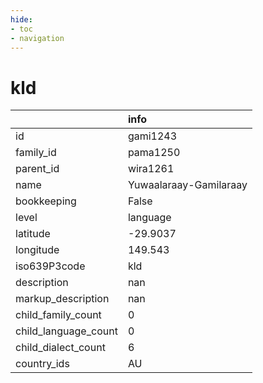 ```yaml
---
hide:
- toc
- navigation
---
```

# kld
|                      | info                   |
|:---------------------|:-----------------------|
| id                   | gami1243               |
| family_id            | pama1250               |
| parent_id            | wira1261               |
| name                 | Yuwaalaraay-Gamilaraay |
| bookkeeping          | False                  |
| level                | language               |
| latitude             | -29.9037               |
| longitude            | 149.543                |
| iso639P3code         | kld                    |
| description          | nan                    |
| markup_description   | nan                    |
| child_family_count   | 0                      |
| child_language_count | 0                      |
| child_dialect_count  | 6                      |
| country_ids          | AU                     |